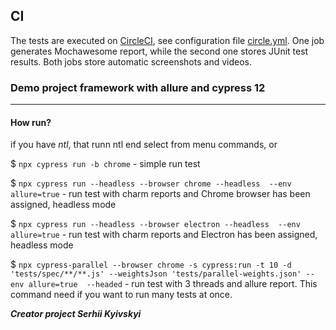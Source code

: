 ## CI

The tests are executed on [CircleCI](https://app.circleci.com/pipelines/github/Benedicttt/cypress), see configuration file [circle.yml](.circleci/config.yml). One job generates Mochawesome report, while the second one stores JUnit test results. Both jobs store automatic screenshots and videos.

### Demo project framework with allure and cypress 12 

***
#### How run?

if you have *ntl*, that runn ntl end select from menu commands, or



$ `npx cypress run -b chrome` - simple run test

$ `npx cypress run --headless --browser chrome --headless  --env allure=true` - run test with charm reports and Chrome browser has been assigned, headless mode 

$ `npx cypress run --headless --browser electron --headless  --env allure=true` - run test with charm reports and Electron  has been assigned, headless mode

$ `npx cypress-parallel --browser chrome -s cypress:run -t 10 -d 'tests/spec/**/**.js' --weightsJson 'tests/parallel-weights.json' --env allure=true  --headed` - run test with 3 threads and allure report. This  command need if you want to run many tests at once.


***Creator project Serhii Kyivskyi***